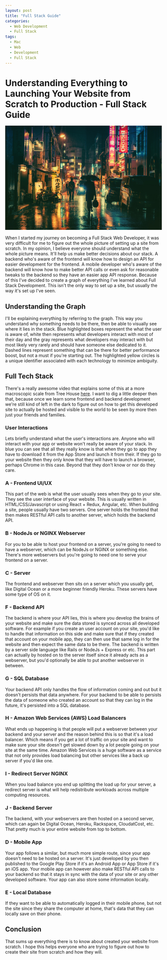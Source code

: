 ```yaml
---
layout: post
title: "Full Stack Guide"
categories:
  - Web Development
  - Full Stack
tags:
  - Mac
  - Web
  - Development
  - Full Stack
---
```


# Understanding Everything to Launching Your Website from Scratch to Production - Full Stack Guide

![Stack of Start Ups](/images/rainy-japan.jpg)

When I started my journey on becoming a Full Stack Web Developer, it was very difficult for me to figure out the whole picture of setting up a site from scratch. In my opinion, I believe everyone should understand what the whole picture means. It'll help us make better decisions about our stack. A backend who's aware of the frontend will know how to design an API for easier development for the frontend. A mobile developer who's aware of the backend will know how to make better API calls or even ask for reasonable tweaks to the backend so they have an easier app API response. Because of this I've decided to create a graph of everything I've learned about Full Stack Development. This isn't the only way to set up a site, but usually the way it's set up I've seen.

## Understanding the Graph

I'll be explaining everything by referring to the graph. This way you understand why something needs to be there, then be able to visually see where it lies in the stack. Blue highlighted boxes represent  the what the user is aware of, white then represents what developers interact with most of their day and the gray represents what developers may interact with but most likely very rarely and should have someone else dedicated to it. Dashed lines represent something that can be there for better performance boost, but not a must if you're starting out. The highlighted yellow circles is a unique identifier associated with each technology to minimize ambiguity.

## Full Tech Stack

There's a really awesome video that explains some of this at a more macroscopic scale from Tree House [here](https://www.youtube.com/watch?v=i5qpS_D8Law). I want to dig a little deeper then that, because once we learn some frontend and backend development we're still kind of left in the dark to figure out on how to get this developed site to actually be hosted and visible to the world to be seen by more then just your friends and families.

### User Interactions

Lets briefly understand what the user's interactions are. Anyone who will interact with your app or website won't really be aware of your stack. In blue you can see that all they really know is that when they go to app they have to download it from the App Store and launch it from their. If they go to your website then they only know that they will have to launch a browser, perhaps Chrome in this case.  Beyond that they don't know or nor do they care.

### A - Frontend UI/UX

This part of the web is what the user usually sees when they go to your site. They see the user interface of your website. This is usually written in HTML/CSS/Javascript or using React + Redux, Angular, etc. When building a site, people usually have two servers. One server holds the frontend that then makes RESTful API calls to another server, which holds the backend API.

### B - NodeJs or NGINX Webserver

For you to be able to host your frontend on a server, you're going to need to have a webserver, which can be NodeJs or NGINX or something else. There's more webservers but you're going to need one to serve your frontend on a server.

### C - Server

The frontend and webserver then sits on a server which you usually get, like Digital Ocean or a more beginner friendly Heroku. These servers have some type of OS on it.

### F - Backend API

The backend is where your API lies, this is where you develop the brains of your website and make sure the data stored is synced across all developed software. For example if you create an user account on your site, you'd like to handle that information on this side and make sure that if they created that account on your mobile app, they can then use that same log in for the website and then expect the same data to be there. The backend is written by a server side language like Rails or NodeJs + Express or etc. This part can actually by hosted on to the server itself since it already acts as a webserver, but you'd optionally be able to put another webserver in between.

### G - SQL Database

Your backend API only handles the flow of information coming and out but it doesn't persists that data anywhere. For your backend to be able to persists the data of someone who created an account so that they can log in the future, it's persisted into a SQL database.

### H - Amazon Web Services (AWS) Load Balancers

What ends up happening is that people will put a webserver between your backend and your server and the reason behind this is so that it's a load balancer. Which means if you get a lot of traffic on your site and want to make sure your site doesn't get slowed down by a lot people going on your site at the same time. Amazon Web Services is a huge software as a service that not only provides load balancing but other services like a back up server if you'd like one.

### I - Redirect Server NGINX

When you load balance you end up splitting the load up for your server, a redirect server is what will help redistribute workloads across multiple computing resources.

### J - Backend Server

The backend, with your webservers are then hosted on a second server, which can again be Digital Ocean, Heroku, Rackspace, CloudatCost, etc.  That pretty much is your entire website from top to bottom.

### D - Mobile App

Your app follows a similar, but much more simple route, since your app doesn't need to be hosted on a server. It's just developed by you then published to the Google Play Store if it's an Android App or App Store if it's an iOS app. Your mobile app can however also make RESTful API calls to your backend so that it stays in sync with the data of your site or any other developed software. Your app can also store some information locally.

### E - Local Database

If they want to be able to automatically logged in their mobile phone, but not the site since they share the computer at home, that's data that they can locally save on their phone.

## Conclusion

That sums up everything there is to know about created your website from scratch. I hope this helps everyone who are trying to figure out how to create their site from scratch and how they will.
